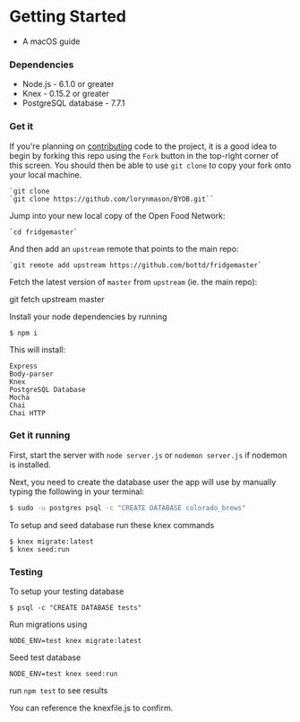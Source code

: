 # Getting Started
* A macOS guide

### Dependencies

* Node.js - 6.1.0 or greater
* Knex - 0.15.2 or greater
* PostgreSQL database - 7.7.1

### Get it

If you're planning on [contributing](contributing.md) code to the project, it is a good idea to begin by forking this repo using the `Fork` button in the top-right corner of this screen. You should then be able to use `git clone` to copy your fork onto your local machine.

    `git clone 
    `git clone https://github.com/lorynmason/BYOB.git``

Jump into your new local copy of the Open Food Network:

    `cd fridgemaster`

And then add an `upstream` remote that points to the main repo:

    `git remote add upstream https://github.com/bottd/fridgemaster`

Fetch the latest version of `master` from `upstream` (ie. the main repo):

git fetch upstream master

Install your node dependencies by running

`$ npm i`

This will install:
```
Express
Body-parser
Knex
PostgreSQL Database
Mocha
Chai
Chai HTTP
```


### Get it running

First, start the server with ``` node server.js ``` or ``` nodemon server.js ``` if nodemon is installed.

Next, you need to create the database user the app will use by manually typing the following in your terminal:

```sh
$ sudo -u postgres psql -c "CREATE DATABASE colorado_brews"
```

To setup and seed database run these knex commands
```
$ knex migrate:latest
$ knex seed:run
```
### Testing

To setup your testing database

```
$ psql -c "CREATE DATABASE tests"
```

Run migrations using

```
NODE_ENV=test knex migrate:latest
```

Seed test database

```
NODE_ENV=test knex seed:run
```

run `npm test` to see results

You can reference the knexfile.js to confirm.
